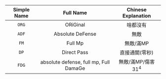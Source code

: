 ﻿|Simple Name|Full Name|Chinese Explanation|
|:---:|:---:|:---:|
|`ORG`|ORiGinal|啥都沒有|
|`ADF`|Absolute DeFense|無敵|
|`FM`|Full Mp|無敵/滿MP|
|`DP`|Direct Pass|直接通關(零秒)|
|`FDG`|absolute defense, full mp, Full DamaGe|無敵/滿MP/傷害 31<sup>4</sup>|
